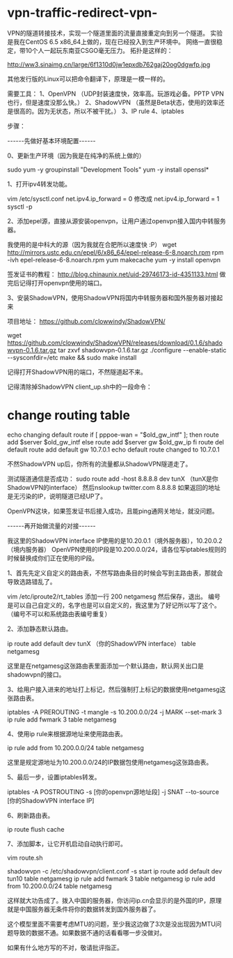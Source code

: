 # vpn-traffic-redirect-vpn-
VPN的隧道转接技术，实现一个隧道里面的流量直接重定向到另一个隧道。
实验是我在CentOS 6.5 x86_64上做的，现在已经投入到生产环境中。
网络一直很稳定，带10个人一起玩东南亚CSGO毫无压力。
拓扑是这样的：

http://ww3.sinaimg.cn/large/6f1310d0jw1epxdb762gaj20og0dgwfp.jpg

其他发行版的Linux可以把命令翻译下，原理是一模一样的。

需要工具：
1、OpenVPN （UDP封装速度快，效率高。玩游戏必备。PPTP VPN也行，但是速度没那么快。）
2、ShadowVPN （虽然是Beta状态，使用的效率还是很高的。因为无状态，所以不被干扰。）
3、IP rule
4、iptables

步骤：

------先做好基本环境配置------

0、更新生产环境（因为我是在纯净的系统上做的）

sudo yum -y groupinstall "Development Tools"
yum -y install openssl*

1、打开ipv4转发功能。

vim /etc/sysctl.conf
net.ipv4.ip_forward = 0 修改成 net.ipv4.ip_forward = 1
sysctl -p

2、添加epel源，直接从源安装openvpn，让用户通过openvpn接入国内中转服务器。

我使用的是中科大的源（因为我就在合肥所以速度快 :P）
wget http://mirrors.ustc.edu.cn/epel/6/x86_64/epel-release-6-8.noarch.rpm
rpm -ivh epel-release-6-8.noarch.rpm
yum makecache
yum -y install openvpn

签发证书的教程：
http://blog.chinaunix.net/uid-29746173-id-4351133.html
做完后记得打开openvpn使用的端口。

3、安装ShadowVPN，使用ShadowVPN将国内中转服务器和国外服务器对接起来

项目地址： https://github.com/clowwindy/ShadowVPN/

wget https://github.com/clowwindy/ShadowVPN/releases/download/0.1.6/shadowvpn-0.1.6.tar.gz
tar zxvf shadowvpn-0.1.6.tar.gz
./configure --enable-static --sysconfdir=/etc
make && sudo make install

记得打开ShadowVPN用的端口，不然隧道起不来。

记得清除掉ShadowVPN client_up.sh中的一段命令：

# change routing table
echo changing default route
if [ pppoe-wan = "$old_gw_intf" ]; then
route add $server $old_gw_intf
else
route add $server gw $old_gw_ip
fi
route del default
route add default gw 10.7.0.1
echo default route changed to 10.7.0.1

不然ShadowVPN up后，你所有的流量都从ShadowVPN隧道走了。

测试隧道通信是否成功：
sudo route add -host 8.8.8.8 dev tunX （tunX是你ShadowVPN的interface）
然后nslookup twitter.com 8.8.8.8
如果返回的地址是无污染的IP，说明隧道已经UP了。

OpenVPN这块，如果签发证书后接入成功，且能ping通网关地址，就没问题。

------再开始做流量的对接------

我这里的ShadowVPN interface IP使用的是10.20.0.1（境外服务器），10.20.0.2（境内服务器）
OpenVPN使用的IP段是10.200.0.0/24，请各位写iptables规则的时候替换成你们正在使用的IP段。

1、首先先定义自定义的路由表，不然写路由条目的时候会写到主路由表，那就会导致选路错乱了。

vim /etc/iproute2/rt_tables
添加一行
200 netgamesg 
然后保存，退出。
编号是可以自己自定义的，名字也是可以自定义的，我这里为了好记所以写了这个。
（编号不可以和系统路由表编号重复）

2、添加静态默认路由。

ip route add default dev tunX （你的ShadowVPN interface） table netgamesg

这里是在netgamesg这张路由表里面添加一个默认路由，默认网关出口是shadowvpn的接口。

3、给用户接入进来的地址打上标记，然后强制打上标记的数据使用netgamesg这张路由表。

iptables -A PREROUTING -t mangle -s 10.200.0.0/24 -j MARK --set-mark 3
ip rule add fwmark 3 table netgamesg

4、使用ip rule来根据源地址来使用路由表。

ip rule add from 10.200.0.0/24 table netgamesg

这里是规定源地址为10.200.0.0/24的IP数据包使用netgamesg这张路由表。

5、最后一步，设置iptables转发。

iptables -A POSTROUTING -s [你的openvpn源地址段] -j SNAT --to-source [你的ShadowVPN interface IP]

6、刷新路由表。

ip route flush cache

7、添加脚本，让它开机启动自动执行即可。

vim route.sh

shadowvpn -c /etc/shadowvpn/client.conf -s start
ip route add default dev tun10 table netgamesg
ip rule add fwmark 3 table netgamesg
ip rule add from 10.200.0.0/24 table netgamesg

这样就大功告成了。拨入中国的服务器，你访问ip.cn会显示的是外国的IP，原理就是中国服务器无条件将你的数据转发到国外服务器了。

这个模型里面不需要考虑MTU的问题，至少我这边做了3次是没出现因为MTU问题导致的数据不通。如果数据不通的话看看哪一步没做对。

如果有什么地方写的不对，敬请批评指正。
